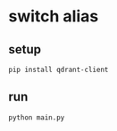 # switch alias

## setup

```shell
pip install qdrant-client
```

## run

```shell
python main.py
```
